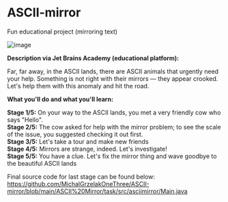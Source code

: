 # ASCII-mirror
Fun educational project (mirroring text)

![image](https://user-images.githubusercontent.com/100995054/200196310-adc4d37e-910a-4d41-a906-961d76b10f24.png)

<b>Description via Jet Brains Academy (educational platform):</b>

Far, far away, in the ASCII lands, there are ASCII animals that urgently need your help. Something is not right with their mirrors — they appear crooked. Let's help them with this anomaly and hit the road.

<b>What you'll do and what you'll learn:</b>

<b>Stage 1/5:</b>
On your way to the ASCII lands, you met a very friendly cow who says "Hello".<br>
<b>Stage 2/5:</b>
The cow asked for help with the mirror problem; to see the scale of the issue, you suggested checking it out first.<br>
<b>Stage 3/5:</b>
Let's take a tour and make new friends<br>
<b>Stage 4/5:</b>
Mirrors are strange, indeed. Let's investigate!<br>
<b>Stage 5/5:</b>
You have a clue. Let's fix the mirror thing and wave goodbye to the beautiful ASCII lands<br>

Final source code for last stage can be found below:
https://github.com/MichalGrzelakOneThree/ASCII-mirror/blob/main/ASCII%20Mirror/task/src/asciimirror/Main.java
